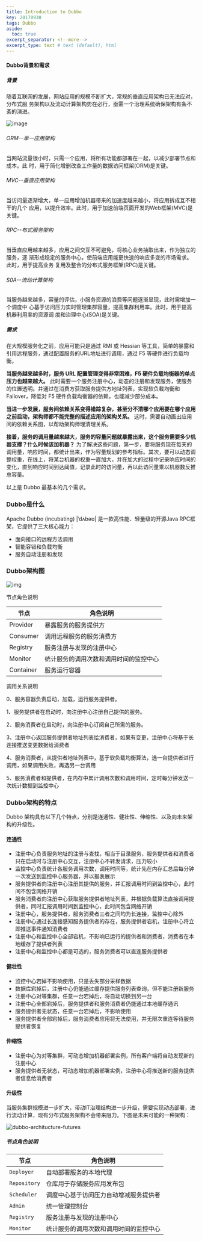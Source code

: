```yaml
---
title: Introduction to Dubbo
key: 20170930
tags: Dubbo
aside:
  toc: true
excerpt_separator: <!--more-->
excerpt_type: text # text (default), html
---
```


####  Dubbo背景和需求 ####

##### 背景 #####

随着互联网的发展，网站应用的规模不断扩大，常规的垂直应用架构已无法应对，分布式服
务架构以及流动计算架构势在必行，亟需一个治理系统确保架构有条不紊的演进。
 <!--more-->


![image](http://dubbo.apache.org/docs/zh-cn/user/sources/images/dubbo-architecture-roadmap.jpg)

###### ORM--单一应用架构 ######

当网站流量很小时，只需一个应用，将所有功能都部署在一起，以减少部署节点和成本。此
时，用于简化增删改查工作量的数据访问框架(ORM)是关键。

###### MVC--垂直应用架构 ######

当访问量逐渐增大，单一应用增加机器带来的加速度越来越小，将应用拆成互不相干的几个
应用，以提升效率。此时，用于加速前端页面开发的Web框架(MVC)是关键。

###### RPC--布式服务架构 ######

当垂直应用越来越多，应用之间交互不可避免，将核心业务抽取出来，作为独立的服务，逐
渐形成稳定的服务中心，使前端应用能更快速的响应多变的市场需求。此时，用于提高业务
复用及整合的分布式服务框架(RPC)是关键。

###### S0A--流动计算架构 ######

当服务越来越多，容量的评估，小服务资源的浪费等问题逐渐显现，此时需增加一个调度中
心基于访问压力实时管理集群容量，提高集群利用率。此时，用于提高机器利用率的资源调
度和治理中心(SOA)是关键。

##### 需求 #####

在大规模服务化之前，应用可能只是通过 RMI 或 Hessian 等工具，简单的暴露和引用远程服务，通过配置服务的URL地址进行调用，通过 F5 等硬件进行负载均衡。

**当服务越来越多时，服务 URL 配置管理变得非常困难，F5 硬件负载均衡器的单点压力也越来越大。** 此时需要一个服务注册中心，动态的注册和发现服务，使服务的位置透明。并通过在消费方获取服务提供方地址列表，实现软负载均衡和 Failover，降低对 F5 硬件负载均衡器的依赖，也能减少部分成本。

**当进一步发展，服务间依赖关系变得错踪复杂，甚至分不清哪个应用要在哪个应用之前启动，架构师都不能完整的描述应用的架构关系。** 这时，需要自动画出应用间的依赖关系图，以帮助架构师理清理关系。

**接着，服务的调用量越来越大，服务的容量问题就暴露出来，这个服务需要多少机器支撑？什么时候该加机器？** 为了解决这些问题，第一步，要将服务现在每天的调用量，响应时间，都统计出来，作为容量规划的参考指标。其次，要可以动态调整权重，在线上，将某台机器的权重一直加大，并在加大的过程中记录响应时间的变化，直到响应时间到达阈值，记录此时的访问量，再以此访问量乘以机器数反推总容量。

以上是 Dubbo 最基本的几个需求。

### Dubbo是什么 ##

Apache Dubbo (incubating) |ˈdʌbəʊ| 是一款高性能、轻量级的开源Java RPC框架，它提供了三大核心能力：

- 面向接口的远程方法调用
- 智能容错和负载均衡
- 服务自动注册和发现

### Dubbo架构图 ###

![img](http://dubbo.apache.org/img/architecture.png)

节点角色说明

| 节点      | 角色说明                               |
| --------- | -------------------------------------- |
| Provider  | 暴露服务的服务提供方                   |
| Consumer  | 调用远程服务的服务消费方               |
| Registry  | 服务注册与发现的注册中心               |
| Monitor   | 统计服务的调用次数和调用时间的监控中心 |
| Container | 服务运行容器                           |

调用关系说明

0、服务容器负责启动，加载，运行服务提供者。

1、服务提供者在启动时，向注册中心注册自己提供的服务。

2、服务消费者在启动时，向注册中心订阅自己所需的服务。

3、注册中心返回服务提供者地址列表给消费者，如果有变更，注册中心将基于长连接推送变更数据给消费者

4、服务消费者，从提供者地址列表中，基于软负载均衡算法，选一台提供者进行调用，如果调用失败，再选另一台调用

5、服务消费者和提供者，在内存中累计调用次数和调用时间，定时每分钟发送一次统计数据到监控中心

### Dubbo架构的特点 ###

Dubbo 架构具有以下几个特点，分别是连通性、健壮性、伸缩性、以及向未来架构的升级性。

#### 连通性 ####

- 注册中心负责服务地址的注册与查找，相当于目录服务，服务提供者和消费者只在启动时与注册中心交互，注册中心不转发请求，压力较小
- 监控中心负责统计各服务调用次数，调用时间等，统计先在内存汇总后每分钟一次发送到监控中心服务器，并以报表展示
- 服务提供者向注册中心注册其提供的服务，并汇报调用时间到监控中心，此时间不包含网络开销
- 服务消费者向注册中心获取服务提供者地址列表，并根据负载算法直接调用提供者，同时汇报调用时间到监控中心，此时间包含网络开销
- 注册中心，服务提供者，服务消费者三者之间均为长连接，监控中心除外
- 注册中心通过长连接感知服务提供者的存在，服务提供者宕机，注册中心将立即推送事件通知消费者
- 注册中心和监控中心全部宕机，不影响已运行的提供者和消费者，消费者在本地缓存了提供者列表
- 注册中心和监控中心都是可选的，服务消费者可以直连服务提供者

#### 健壮性 ####

- 监控中心宕掉不影响使用，只是丢失部分采样数据
- 数据库宕掉后，注册中心仍能通过缓存提供服务列表查询，但不能注册新服务
- 注册中心对等集群，任意一台宕掉后，将自动切换到另一台
- 注册中心全部宕掉后，服务提供者和服务消费者仍能通过本地缓存通讯
- 服务提供者无状态，任意一台宕掉后，不影响使用
- 服务提供者全部宕掉后，服务消费者应用将无法使用，并无限次重连等待服务提供者恢复

#### 伸缩性 ####

- 注册中心为对等集群，可动态增加机器部署实例，所有客户端将自动发现新的注册中心
- 服务提供者无状态，可动态增加机器部署实例，注册中心将推送新的服务提供者信息给消费者

####  升级性 ####

当服务集群规模进一步扩大，带动IT治理结构进一步升级，需要实现动态部署，进行流动计算，现有分布式服务架构不会带来阻力。下图是未来可能的一种架构：

![dubbo-architucture-futures](http://dubbo.apache.org/docs/zh-cn/user/sources/images/dubbo-architecture-future.jpg)

##### 节点角色说明 #####

| 节点         | 角色说明                               |
| ------------ | -------------------------------------- |
| `Deployer`   | 自动部署服务的本地代理                 |
| `Repository` | 仓库用于存储服务应用发布包             |
| `Scheduler`  | 调度中心基于访问压力自动增减服务提供者 |
| `Admin`      | 统一管理控制台                         |
| `Registry`   | 服务注册与发现的注册中心               |
| `Monitor`    | 统计服务的调用次数和调用时间的监控中心 |